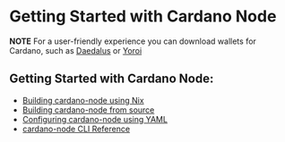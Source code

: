 Getting Started with Cardano Node
=================================

**NOTE**
For a user-friendly experience you can download wallets for Cardano, such as [Daedalus](https://daedaluswallet.io) or [Yoroi](https://yoroi-wallet.com)

## Getting Started with Cardano Node:

* [Building cardano-node using Nix](../cardano-components/cardano-node/doc/building-the-node-using-nix.md)
* [Building cardano-node from source](../cardano-components/cardano-node/doc/building-the-node-from-source.md)
* [Configuring cardano-node using YAML](../cardano-components/cardano-node/doc/configuring-a-node-using-yaml.md)
* [cardano-node CLI Reference](../cardano-components/cardano-node/doc/cardano-node-cli-reference.md)
